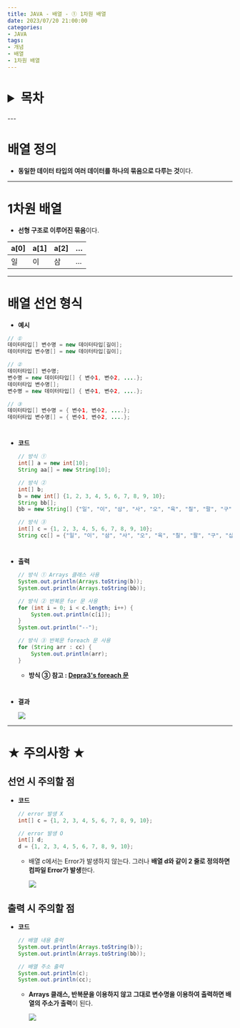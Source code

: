 ```yaml
---
title: JAVA - 배열 - ① 1차원 배열
date: 2023/07/20 21:00:00
categories:
- JAVA
tags:
- 개념
- 배열
- 1차원 배열
---
```

<h1>
<details>
<summary>목차</summary>
<div markdown="1">

- [배열 정의](#배열-정의)
- [1차원 배열](#1차원-배열)
- [배열 선언 형식](#배열-선언-형식)
- [★ 주의사항 ★](#★-주의사항-★)
</div>
</details>
</h1>
---

# 배열 정의

- **동일한 데이터 타입의 여러 데이터를 하나의 묶음으로 다루는 것**이다.
---

# 1차원 배열

- **선형 구조로 이루어진 묶음**이다.

| a[0] | a[1] | a[2] | … |
| --- | --- | --- | --- |
| 일 | 이 | 삼 | … |

---
# 배열 선언 형식
- **예시**
```java
// ①
데이터타입[] 변수명 = new 데이터타입[길이];
데이터타입 변수명[] = new 데이터타입[길이];

// ②
데이터타입[] 변수명;
변수명 = new 데이터타입[] { 변수1, 변수2, ....};
데이터타입 변수명[];
변수명 = new 데이터타입[] { 변수1, 변수2, ....};

// ③
데이터타입[] 변수명 = { 변수1, 변수2, ....};
데이터타입 변수명[] = { 변수1, 변수2, ....};
```
#
- **코드**
    
    ```java
    // 방식 ①
    int[] a = new int[10];
    String aa[] = new String[10];
    
    // 방식 ②
    int[] b;
    b = new int[] {1, 2, 3, 4, 5, 6, 7, 8, 9, 10};
    String bb[];
    bb = new String[] {"일", "이", "삼", "사", "오", "육", "칠", "팔", "구", "십"};
    
    // 방식 ③
    int[] c = {1, 2, 3, 4, 5, 6, 7, 8, 9, 10};
    String cc[] = {"일", "이", "삼", "사", "오", "육", "칠", "팔", "구", "십"};
    ```
    
#
- **출력**
    
    ```java
    // 방식 ① Arrays 클래스 사용
    System.out.println(Arrays.toString(b));
    System.out.println(Arrays.toString(bb));
    
    // 방식 ② 반복문 for 문 사용
    for (int i = 0; i < c.length; i++) {
    	System.out.println(c[i]);
    }
    System.out.println("--");
    
    // 방식 ③ 반복문 foreach 문 사용
    for (String arr : cc) {
    	System.out.println(arr);
    }
    ```
    - **방식 ③ 참고 : [Depra3's foreach 문](https://depra3.github.io/2023/07/21/2023/07/JAVA-반복문-foreach문/)**
#    
- **결과**
    
    ![](/Images/2023/07/JAVA-배열-①/Untitled.png)
    
---
# ★ 주의사항 ★

## 선언 시 주의할 점
- **코드**
    ```java
    // error 발생 X
    int[] c = {1, 2, 3, 4, 5, 6, 7, 8, 9, 10};

    // error 발생 O
    int[] d;
    d = {1, 2, 3, 4, 5, 6, 7, 8, 9, 10};
    ```

    - 배열 c에서는 Error가 발생하지 않는다. 그러나 **배열 d와 같이 2 줄로 정의하면 컴파일 Error가 발생**한다.
        
        ![](/Images/2023/07/JAVA-배열-①/Untitled%201.png)
    

## 출력 시 주의할 점
- **코드**
    ```java
    // 배열 내용 출력
    System.out.println(Arrays.toString(b));
    System.out.println(Arrays.toString(bb));

    // 배열 주소 출력
    System.out.println(c);
    System.out.println(cc);
    ```

    - **Arrays 클래스, 반복문을 이용하지 않고 그대로 변수명을 이용하여 출력하면 배열의 주소가 출력**이 된다.
    
        ![](/Images/2023/07/JAVA-배열-①/Untitled%202.png)